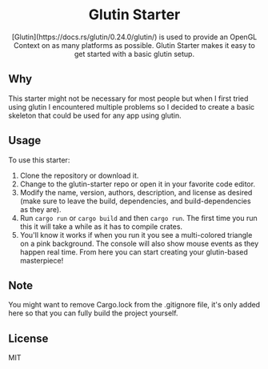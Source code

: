 <h1 align="center">Glutin Starter</h1>

<p align="center">[Glutin](https://docs.rs/glutin/0.24.0/glutin/) is used to provide an OpenGL Context on as many platforms as possible. Glutin Starter makes it easy to get started with a basic glutin setup.<p>

## **Why**

This starter might not be necessary for most people but when I first tried using glutin I encountered multiple problems so I decided to create a basic skeleton that could be used for any app using glutin.

## **Usage**

To use this starter:

1. Clone the repository or download it.
2. Change to the glutin-starter repo or open it in your favorite code editor.
3. Modify the name, version, authors, description, and license as desired (make sure to leave the build, dependencies, and build-dependencies as they are).
4. Run `cargo run` or `cargo build` and then `cargo run`. The first time you run this it will take a while as it has to compile crates.
5. You'll know it works if when you run it you see a multi-colored triangle on a pink background. The console will also show mouse events as they happen real time. From here you can start creating your glutin-based masterpiece!

## **Note**

You might want to remove Cargo.lock from the .gitignore file, it's only added here so that you can fully build the project yourself.

## **License**

MIT
